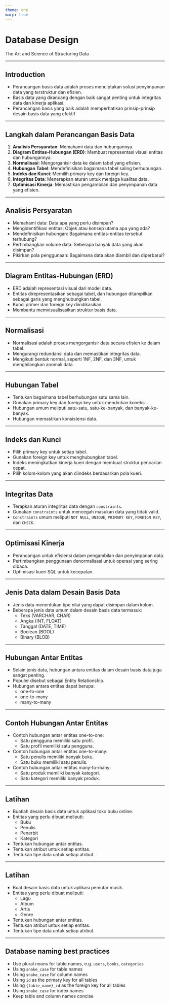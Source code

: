 ```yaml
---
theme: one
marp: true
---
```


# Database Design

The Art and Science of Structuring Data

---

## Introduction

- Perancangan basis data adalah proses menciptakan solusi penyimpanan data yang terstruktur dan efisien.
- Basis data yang dirancang dengan baik sangat penting untuk integritas data dan kinerja aplikasi.
- Perancangan basis yang baik adalah memperhatikan prinsip-prinsip desain basis data yang efektif

---

## Langkah dalam Perancangan Basis Data

1. **Analisis Persyaratan**: Memahami data dan hubungannya.
2. **Diagram Entitas-Hubungan (ERD)**: Membuat representasi visual entitas dan hubungannya.
3. **Normalisasi**: Mengorganisir data ke dalam tabel yang efisien.
4. **Hubungan Tabel**: Mendefinisikan bagaimana tabel saling berhubungan.
5. **Indeks dan Kunci**: Memilih primary key dan foreign key.
6. **Integritas Data**: Menerapkan aturan untuk menjaga kualitas data.
7. **Optimisasi Kinerja**: Memastikan pengambilan dan penyimpanan data yang efisien.

---

## Analisis Persyaratan

- Memahami data: Data apa yang perlu disimpan?
- Mengidentifikasi entitas: Objek atau konsep utama apa yang ada?
- Mendefinisikan hubungan: Bagaimana entitas-entitas tersebut terhubung?
- Pertimbangkan volume data: Seberapa banyak data yang akan disimpan?
- Pikirkan pola penggunaan: Bagaimana data akan diambil dan diperbarui?

---

## Diagram Entitas-Hubungan (ERD)

- ERD adalah representasi visual dari model data.
- Entitas direpresentasikan sebagai tabel, dan hubungan ditampilkan sebagai garis yang menghubungkan tabel.
- Kunci primer dan foreign key diindikasikan.
- Membantu memvisualisasikan struktur basis data.

---

## Normalisasi

- Normalisasi adalah proses mengorganisir data secara efisien ke dalam tabel.
- Mengurangi redundansi data dan memastikan integritas data.
- Mengikuti bentuk normal, seperti 1NF, 2NF, dan 3NF, untuk menghilangkan anomali data.

---

## Hubungan Tabel

- Tentukan bagaimana tabel berhubungan satu sama lain.
- Gunakan primary key dan foreign key untuk mendirikan koneksi.
- Hubungan umum meliputi satu-satu, satu-ke-banyak, dan banyak-ke-banyak.
- Hubungan memastikan konsistensi data.

---

## Indeks dan Kunci

- Pilih primary key untuk setiap tabel.
- Gunakan foreign key untuk menghubungkan tabel.
- Indeks meningkatkan kinerja kueri dengan membuat struktur pencarian cepat.
- Pilih kolom-kolom yang akan diindeks berdasarkan pola kueri.

---

## Integritas Data

- Terapkan aturan integritas data dengan `constraints`.
- Gunakan `constraints` untuk mencegah masukan data yang tidak valid.
- `Constraints` umum meliputi `NOT NULL`, `UNIQUE`, `PRIMARY KEY`, `FOREIGN KEY`, dan `CHECK`.

---

## Optimisasi Kinerja

- Perancangan untuk efisiensi dalam pengambilan dan penyimpanan data.
- Pertimbangkan penggunaan denormalisasi untuk operasi yang sering dibaca.
- Optimisasi kueri SQL untuk kecepatan.

---

## Jenis Data dalam Desain Basis Data

- Jenis data menentukan tipe nilai yang dapat disimpan dalam kolom.
- Beberapa jenis data umum dalam desain basis data termasuk:
  - Teks (VARCHAR, CHAR)
  - Angka (INT, FLOAT)
  - Tanggal (DATE, TIME)
  - Boolean (BOOL)
  - Binary (BLOB)

---

## Hubungan Antar Entitas

- Selain jenis data, hubungan antara entitas dalam desain basis data juga sangat penting.
- Populer disebut sebagai Entity Relationship.
- Hubungan antara entitas dapat berupa:
  - one-to-one
  - one-to-many
  - many-to-many

---

## Contoh Hubungan Antar Entitas

- Contoh hubungan antar entitas one-to-one:
  - Satu pengguna memiliki satu profil.
  - Satu profil memiliki satu pengguna.
- Contoh hubungan antar entitas one-to-many:
  - Satu penulis memiliki banyak buku.
  - Satu buku memiliki satu penulis.
- Contoh hubungan antar entitas many-to-many:
  - Satu produk memiliki banyak kategori.
  - Satu kategori memiliki banyak produk.

---

## Latihan

- Buatlah desain basis data untuk aplikasi toko buku online.
- Entitas yang perlu dibuat meliputi:
  - Buku
  - Penulis
  - Penerbit
  - Kategori
- Tentukan hubungan antar entitas.
- Tentukan atribut untuk setiap entitas.
- Tentukan tipe data untuk setiap atribut.

---

## Latihan

- Buat desain basis data untuk aplikasi pemutar musik.
- Entitas yang perlu dibuat meliputi:
  - Lagu
  - Album
  - Artis
  - Genre
- Tentukan hubungan antar entitas.
- Tentukan atribut untuk setiap entitas.
- Tentukan tipe data untuk setiap atribut.

---

## Database naming best practices

- Use plural nouns for table names, e.g. `users`, `books`, `categories`
- Using `snake_case` for table names
- Using `snake_case` for column names
- Using `id` as the primary key for all tables
- Using `{table_name}_id` as the foreign key for all tables
- Using `snake_case` for index names
- Keep table and column names concise
